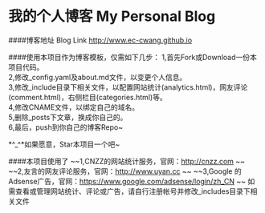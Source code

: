 我的个人博客 My Personal Blog
================

####博客地址 Blog Link
http://www.ec-cwang.github.io

####使用本项目作为博客模板，仅需如下几步：
1,首先Fork或Download一份本项目代码。  
2,修改_config.yaml及about.md文件，以变更个人信息。  
3,修改_include目录下相关文件，以配置网站统计(analytics.html)，网友评论(comment.html)，右侧栏目(categories.html)等。  
4,修改CNAME文件，以绑定自己的域名。  
5,删除_posts下文章，换成你自己的。  
6,最后，push到你自己的博客Repo~  

 *^_^*如果愿意，Star本项目一个吧~  

####本项目使用了
~~1,CNZZ的网站统计服务，官网：http://cnzz.com  ~~
~~2,友言的网友评论服务，官网：http://www.uyan.cc  ~~
~~3,Google 的Adsense广告，官网：https://www.google.com/adsense/login/zh_CN  ~~
如需查看或管理网站统计、评论或广告，请自行注册帐号并修改_includes目录下相关文件

